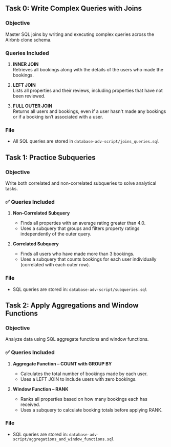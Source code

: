 ## Task 0: Write Complex Queries with Joins

### Objective
Master SQL joins by writing and executing complex queries across the Airbnb clone schema.

### Queries Included

1. **INNER JOIN**  
   Retrieves all bookings along with the details of the users who made the bookings.

2. **LEFT JOIN**  
   Lists all properties and their reviews, including properties that have not been reviewed.

3. **FULL OUTER JOIN**  
   Returns all users and bookings, even if a user hasn't made any bookings or if a booking isn’t associated with a user.

### File
- All SQL queries are stored in `database-adv-script/joins_queries.sql`


## Task 1: Practice Subqueries

### Objective
Write both correlated and non-correlated subqueries to solve analytical tasks.

### ✅ Queries Included

1. **Non-Correlated Subquery**
   - Finds all properties with an average rating greater than 4.0.
   - Uses a subquery that groups and filters property ratings independently of the outer query.

2. **Correlated Subquery**
   - Finds all users who have made more than 3 bookings.
   - Uses a subquery that counts bookings for each user individually (correlated with each outer row).

### File
- SQL queries are stored in: `database-adv-script/subqueries.sql`




## Task 2: Apply Aggregations and Window Functions

### Objective
Analyze data using SQL aggregate functions and window functions.

### ✅ Queries Included

1. **Aggregate Function – COUNT with GROUP BY**
   - Calculates the total number of bookings made by each user.
   - Uses a LEFT JOIN to include users with zero bookings.

2. **Window Function – RANK**
   - Ranks all properties based on how many bookings each has received.
   - Uses a subquery to calculate booking totals before applying RANK.

### File
- SQL queries are stored in: `database-adv-script/aggregations_and_window_functions.sql`


